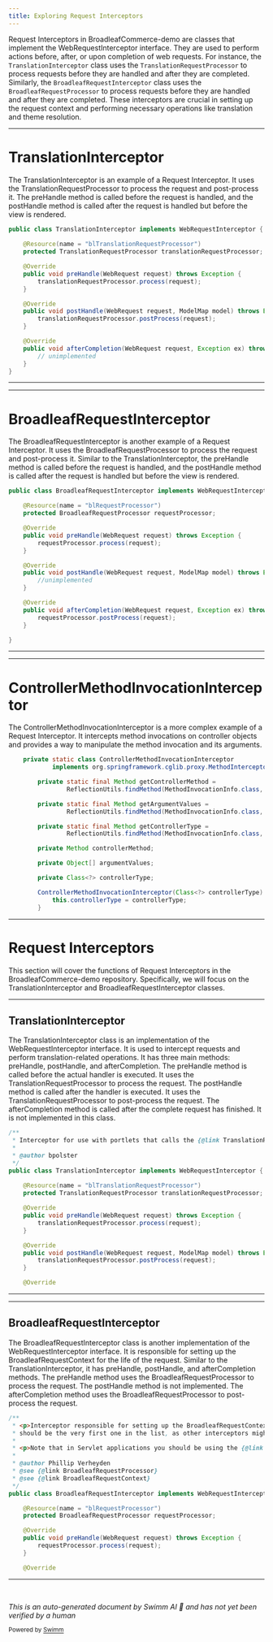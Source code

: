 ```yaml
---
title: Exploring Request Interceptors
---
```

Request Interceptors in BroadleafCommerce-demo are classes that implement the WebRequestInterceptor interface. They are used to perform actions before, after, or upon completion of web requests. For instance, the `TranslationInterceptor` class uses the `TranslationRequestProcessor` to process requests before they are handled and after they are completed. Similarly, the `BroadleafRequestInterceptor` class uses the `BroadleafRequestProcessor` to process requests before they are handled and after they are completed. These interceptors are crucial in setting up the request context and performing necessary operations like translation and theme resolution.

<SwmSnippet path="/common/src/main/java/org/broadleafcommerce/common/web/filter/TranslationInterceptor.java" line="31">

---

# TranslationInterceptor

The TranslationInterceptor is an example of a Request Interceptor. It uses the TranslationRequestProcessor to process the request and post-process it. The preHandle method is called before the request is handled, and the postHandle method is called after the request is handled but before the view is rendered.

```java
public class TranslationInterceptor implements WebRequestInterceptor {
    
    @Resource(name = "blTranslationRequestProcessor")
    protected TranslationRequestProcessor translationRequestProcessor;

    @Override
    public void preHandle(WebRequest request) throws Exception {
        translationRequestProcessor.process(request);
    }

    @Override
    public void postHandle(WebRequest request, ModelMap model) throws Exception {
        translationRequestProcessor.postProcess(request);
    }

    @Override
    public void afterCompletion(WebRequest request, Exception ex) throws Exception {
        // unimplemented
    }
}
```

---

</SwmSnippet>

<SwmSnippet path="/common/src/main/java/org/broadleafcommerce/common/web/BroadleafRequestInterceptor.java" line="37">

---

# BroadleafRequestInterceptor

The BroadleafRequestInterceptor is another example of a Request Interceptor. It uses the BroadleafRequestProcessor to process the request and post-process it. Similar to the TranslationInterceptor, the preHandle method is called before the request is handled, and the postHandle method is called after the request is handled but before the view is rendered.

```java
public class BroadleafRequestInterceptor implements WebRequestInterceptor {

    @Resource(name = "blRequestProcessor")
    protected BroadleafRequestProcessor requestProcessor;

    @Override
    public void preHandle(WebRequest request) throws Exception {
        requestProcessor.process(request);
    }

    @Override
    public void postHandle(WebRequest request, ModelMap model) throws Exception {
        //unimplemented
    }

    @Override
    public void afterCompletion(WebRequest request, Exception ex) throws Exception {
        requestProcessor.postProcess(request);
    }

}
```

---

</SwmSnippet>

<SwmSnippet path="/common/src/main/java/org/broadleafcommerce/common/web/controller/FrameworkMvcUriComponentsBuilder.java" line="728">

---

# ControllerMethodInvocationInterceptor

The ControllerMethodInvocationInterceptor is a more complex example of a Request Interceptor. It intercepts method invocations on controller objects and provides a way to manipulate the method invocation and its arguments.

```java
    private static class ControllerMethodInvocationInterceptor
            implements org.springframework.cglib.proxy.MethodInterceptor, MethodInterceptor {

        private static final Method getControllerMethod =
                ReflectionUtils.findMethod(MethodInvocationInfo.class, "getControllerMethod");

        private static final Method getArgumentValues =
                ReflectionUtils.findMethod(MethodInvocationInfo.class, "getArgumentValues");

        private static final Method getControllerType =
                ReflectionUtils.findMethod(MethodInvocationInfo.class, "getControllerType");

        private Method controllerMethod;

        private Object[] argumentValues;

        private Class<?> controllerType;

        ControllerMethodInvocationInterceptor(Class<?> controllerType) {
            this.controllerType = controllerType;
        }
```

---

</SwmSnippet>

# Request Interceptors

This section will cover the functions of Request Interceptors in the BroadleafCommerce-demo repository. Specifically, we will focus on the TranslationInterceptor and BroadleafRequestInterceptor classes.

<SwmSnippet path="/common/src/main/java/org/broadleafcommerce/common/web/filter/TranslationInterceptor.java" line="26">

---

## TranslationInterceptor

The TranslationInterceptor class is an implementation of the WebRequestInterceptor interface. It is used to intercept requests and perform translation-related operations. It has three main methods: preHandle, postHandle, and afterCompletion. The preHandle method is called before the actual handler is executed. It uses the TranslationRequestProcessor to process the request. The postHandle method is called after the handler is executed. It uses the TranslationRequestProcessor to post-process the request. The afterCompletion method is called after the complete request has finished. It is not implemented in this class.

```java
/**
 * Interceptor for use with portlets that calls the {@link TranslationRequestProcessor}.
 * 
 * @author bpolster
 */
public class TranslationInterceptor implements WebRequestInterceptor {
    
    @Resource(name = "blTranslationRequestProcessor")
    protected TranslationRequestProcessor translationRequestProcessor;

    @Override
    public void preHandle(WebRequest request) throws Exception {
        translationRequestProcessor.process(request);
    }

    @Override
    public void postHandle(WebRequest request, ModelMap model) throws Exception {
        translationRequestProcessor.postProcess(request);
    }

    @Override
```

---

</SwmSnippet>

<SwmSnippet path="/common/src/main/java/org/broadleafcommerce/common/web/BroadleafRequestInterceptor.java" line="27">

---

## BroadleafRequestInterceptor

The BroadleafRequestInterceptor class is another implementation of the WebRequestInterceptor interface. It is responsible for setting up the BroadleafRequestContext for the life of the request. Similar to the TranslationInterceptor, it has preHandle, postHandle, and afterCompletion methods. The preHandle method uses the BroadleafRequestProcessor to process the request. The postHandle method is not implemented. The afterCompletion method uses the BroadleafRequestProcessor to post-process the request.

```java
/**
 * <p>Interceptor responsible for setting up the BroadleafRequestContext for the life of the request. This interceptor
 * should be the very first one in the list, as other interceptors might also use {@link BroadleafRequestContext}.</p>
 * 
 * <p>Note that in Servlet applications you should be using the {@link BroadleafRequestFilter}.</p>
 * 
 * @author Phillip Verheyden
 * @see {@link BroadleafRequestProcessor}
 * @see {@link BroadleafRequestContext}
 */
public class BroadleafRequestInterceptor implements WebRequestInterceptor {

    @Resource(name = "blRequestProcessor")
    protected BroadleafRequestProcessor requestProcessor;

    @Override
    public void preHandle(WebRequest request) throws Exception {
        requestProcessor.process(request);
    }

    @Override
```

---

</SwmSnippet>

&nbsp;

*This is an auto-generated document by Swimm AI 🌊 and has not yet been verified by a human*

<SwmMeta version="3.0.0" repo-id="Z2l0aHViJTNBJTNBQnJvYWRsZWFmQ29tbWVyY2UtZGVtbyUzQSUzQWdpbGFkbmF2b3Q=" repo-name="BroadleafCommerce-demo" doc-type="overview"><sup>Powered by [Swimm](/)</sup></SwmMeta>
